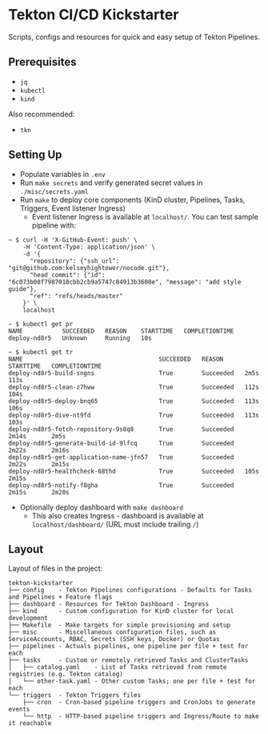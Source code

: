 # Tekton CI/CD Kickstarter

Scripts, configs and resources for quick and easy setup of Tekton Pipelines.

## Prerequisites

- `jq`
- `kubectl`
- `kind`

Also recommended:

- `tkn`

## Setting Up

- Populate variables in `.env`
- Run `make secrets` and verify generated secret values in `./misc/secrets.yaml`
- Run `make` to deploy core components (KinD cluster, Pipelines, Tasks, Triggers, Event listener Ingress)
    - Event listener Ingress is available at `localhost/`. You can test sample pipeline with:
    
```shell
~ $ curl -H 'X-GitHub-Event: push' \
    -H 'Content-Type: application/json' \
    -d '{
      "repository": {"ssh_url": "git@github.com:kelseyhightower/nocode.git"},
      "head_commit": {"id": "6c073b08f7987018cbb2cb9a5747c84913b3608e", "message": "add style guide"},
      "ref": "refs/heads/master"
    }' \
    localhost

~ $ kubectl get pr
NAME           SUCCEEDED   REASON    STARTTIME   COMPLETIONTIME
deploy-nd8r5   Unknown     Running   10s        

~ $ kubectl get tr
NAME                                      SUCCEEDED   REASON      STARTTIME   COMPLETIONTIME
deploy-nd8r5-build-sngns                  True        Succeeded   2m5s        113s
deploy-nd8r5-clean-z7hww                  True        Succeeded   112s        104s
deploy-nd8r5-deploy-bnq65                 True        Succeeded   113s        106s
deploy-nd8r5-dive-nt9fd                   True        Succeeded   113s        103s
deploy-nd8r5-fetch-repository-9s8q8       True        Succeeded   2m14s       2m5s
deploy-nd8r5-generate-build-id-9lfcq      True        Succeeded   2m22s       2m16s
deploy-nd8r5-get-application-name-jfn57   True        Succeeded   2m22s       2m15s
deploy-nd8r5-healthcheck-68thd            True        Succeeded   105s        2m15s
deploy-nd8r5-notify-f8gha                 True        Succeeded   2m15s       2m20s
```

- Optionally deploy dashboard with `make dashboard`
    - This also creates Ingress - dashboard is available at `localhost/dashboard/` (URL must include trailing `/`)

## Layout

Layout of files in the project:
```
tekton-kickstarter
├── config    - Tekton Pipelines configurations - Defaults for Tasks and Pipelines + Feature flags
├── dashboard - Resources for Tekton Dashboard - Ingress
├── kind      - Custom configuration for KinD cluster for local development
├── Makefile  - Make targets for simple provisioning and setup
├── misc      - Miscellaneous configuration files, such as ServiceAccounts, RBAC, Secrets (SSH keys, Docker) or Quotas 
├── pipelines - Actuals pipelines, one pipeline per file + test for each
├── tasks     - Custom or remotely retrieved Tasks and ClusterTasks
│   ├── catalog.yaml    - List of Tasks retrieved from remote registries (e.g. Tekton catalog)
│   └── other-task.yaml - Other custom Tasks; one per file + test for each
└── triggers  - Tekton Triggers files
    ├── cron  - Cron-based pipeline triggers and CronJobs to generate events
    └── http  - HTTP-based pipeline triggers and Ingress/Route to make it reachable
```